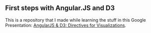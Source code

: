 First steps with Angular.JS and D3
---

This is a repository that I made while learning the stuff in this Google Presentation: [AngularJS & D3: Directives for Visualizations][url-talk].


[url-talk]: https://www.youtube.com/watch?v=aqHBLS_6gF8&feature=youtu.be
